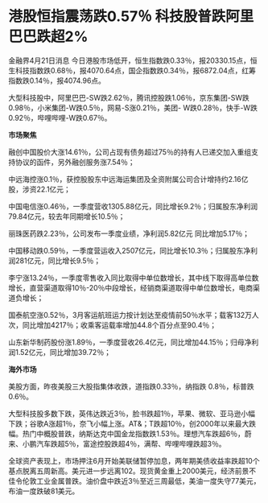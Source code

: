 # 港股恒指震荡跌0.57％ 科技股普跌阿里巴巴跌超2%

金融界4月21日消息
今日港股市场低开，恒生指数跌0.33％，报20330.15点，恒生科技指数跌0.68％，报4070.64点，国企指数跌0.34％，报6872.04点，红筹指数跌0.14％，报4074.96点。

大型科技股中，阿里巴巴-SW跌2.62％，腾讯控股跌1.06％，京东集团-SW跌0.98％，小米集团-W跌0.5％，网易-S涨0.21％，美团-
W跌0.28％，快手-W跌0.92％，哔哩哔哩-W跌0.67％。

**市场聚焦**

融创中国股价大涨14.61％，公司占现有债务超过75％的持有人已递交加入重组支持协议的函件，另外融创服务涨7.54％；

中远海控涨0.1％，获控股股东中远海运集团及全资附属公司合计增持约2.16亿股，涉资22.1亿元；

中国电信涨0.46％，一季度营收1305.88亿元，同比增长9.2％；归属股东净利润79.84亿元，较去年同期增长10.5％；

丽珠医药跌2.23％，公司发布一季度业绩，净利润5.82亿元 同比增加5.17％；

中国移动跌0.59％，一季度营运收入2507亿元，同比增长10.3％；归属股东净利润281亿元，同比增长9.5％；

李宁涨13.24％，一季度零售收入同比取得中单位数增长，其中线下取得高单位数增长，直营渠道取得10％-20％中段增长，经销商渠道取得中单位数增长，电商渠道负增长；

国泰航空涨0.52％，3月客运航班运力按计划达至疫情前50％水平；载客132万人次，同比增加4217％；收乘客运载率增加44.8个百分点至90.4％；

山东新华制药股份涨1.89％，一季度营收26.4亿元，同比增加44.15％；归母净利润1.52亿元，同比增加39.72％；

**海外市场**

美股方面，昨夜美股三大股指集体收跌，道指跌0.33％，纳指跌 0.8％，标普跌 0.6％。

大型科技股多数下跌，英伟达跌近3％，脸书跌超1％，苹果、微软、亚马逊小幅下跌；谷歌A涨超1％，奈飞小幅上涨。AT&；T跌超10％，创2000年以来最大跌幅。热门中概股普跌，纳斯达克中国金龙指数跌1.53％。理想汽车跌超6％，蔚来、小鹏汽车跌超5％，富途控股跌超4％，满帮、哔哩哔哩跌超3％。

全球资产表现上，市场押注6月开始美联储暂停加息，两年期美债收益率跌超10个基点脱离五周新高。美元进一步远离102。现货黄金重上2000美元，经济前景不佳令伦敦工业金属普跌。油价盘中跌近3％至近三周最低，美油一度失守77美元，布油一度跌破81美元。

